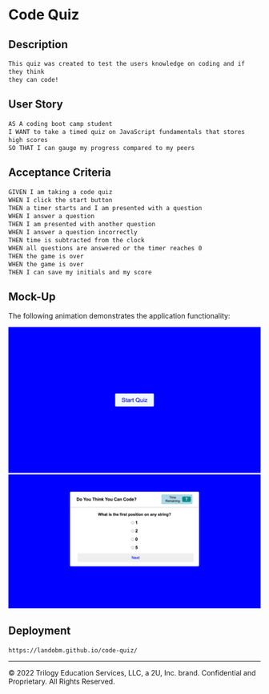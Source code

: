 # Code Quiz

## Description
```
This quiz was created to test the users knowledge on coding and if they think
they can code!
```


## User Story

```
AS A coding boot camp student
I WANT to take a timed quiz on JavaScript fundamentals that stores high scores
SO THAT I can gauge my progress compared to my peers
```

## Acceptance Criteria

```
GIVEN I am taking a code quiz
WHEN I click the start button
THEN a timer starts and I am presented with a question
WHEN I answer a question
THEN I am presented with another question
WHEN I answer a question incorrectly
THEN time is subtracted from the clock
WHEN all questions are answered or the timer reaches 0
THEN the game is over
WHEN the game is over
THEN I can save my initials and my score
```

## Mock-Up

The following animation demonstrates the application functionality:

![A user clicks through an interactive coding quiz, then enters initials to save the high score before resetting and starting over.](./Assets/images/quiz-1.png)![](./Assets/images/quiz2.png)



## Deployment
```
https://landobm.github.io/code-quiz/
```
---

© 2022 Trilogy Education Services, LLC, a 2U, Inc. brand. Confidential and Proprietary. All Rights Reserved.
